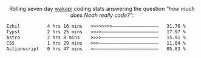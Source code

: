 <p align="center">Rolling seven day <a href="https://wakapi.dev/"/>wakapi</a> coding stats answering the question <i>"how much does Noah really code?"</i>:</p>
<!--START_SECTION:waka-->

```txt
Ezhil          4 hrs 16 mins   >>>>>>>>—————————————————   31.76 %
Typst          2 hrs 25 mins   >>>>—————————————————————   17.97 %
Astro          2 hrs 8 mins    >>>>—————————————————————   15.91 %
CSS            1 hrs 29 mins   >>>——————————————————————   11.04 %
Actionscript   0 hrs 47 mins   >————————————————————————   05.83 %
```

<!--END_SECTION:waka-->
